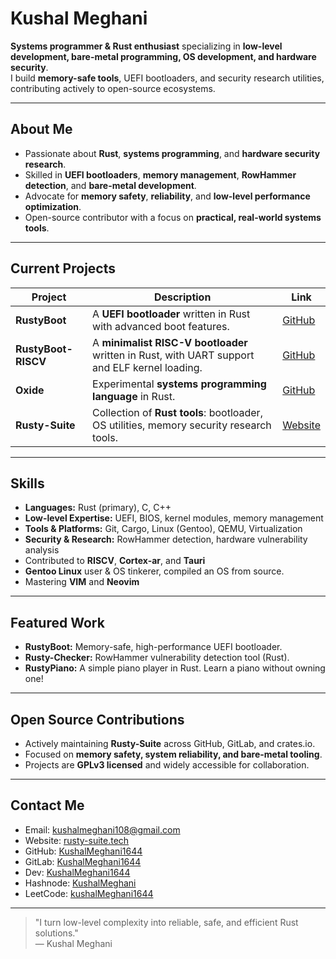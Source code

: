 # Kushal Meghani

**Systems programmer & Rust enthusiast** specializing in **low-level development, bare-metal programming, OS development, and hardware security**.  
I build **memory-safe tools**, UEFI bootloaders, and security research utilities, contributing actively to open-source ecosystems.

---

## About Me
- Passionate about **Rust**, **systems programming**, and **hardware security research**.  
- Skilled in **UEFI bootloaders**, **memory management**, **RowHammer detection**, and **bare-metal development**.  
- Advocate for **memory safety**, **reliability**, and **low-level performance optimization**.  
- Open-source contributor with a focus on **practical, real-world systems tools**.

---

## Current Projects

| Project | Description | Link |
|---------|-------------|------|
| **RustyBoot** | A **UEFI bootloader** written in Rust with advanced boot features. | [GitHub](https://github.com/KushalMeghani1644/RustyBoot) |
| **RustyBoot-RISCV** | A **minimalist RISC-V bootloader** written in Rust, with UART support and ELF kernel loading. | [GitHub](https://github.com/KushalMeghani1644/RustyBoot-RISCV) |
| **Oxide** | Experimental **systems programming language** in Rust. | [GitHub](https://github.com/KushalMeghani1644/Oxide) |
| **Rusty-Suite** | Collection of **Rust tools**: bootloader, OS utilities, memory security research tools. | [Website](https://rusty-suite.tech) |

---

## Skills
- **Languages:** Rust (primary), C, C++  
- **Low-level Expertise:** UEFI, BIOS, kernel modules, memory management  
- **Tools & Platforms:** Git, Cargo, Linux (Gentoo), QEMU, Virtualization  
- **Security & Research:** RowHammer detection, hardware vulnerability analysis
- Contributed to **RISCV**, **Cortex-ar**, and **Tauri**
- **Gentoo Linux** user & OS tinkerer, compiled an OS from source.
- Mastering **VIM** and **Neovim**

---

## Featured Work
- **RustyBoot:** Memory-safe, high-performance UEFI bootloader.  
- **Rusty-Checker:** RowHammer vulnerability detection tool (Rust).  
- **RustyPiano:** A simple piano player in Rust. Learn a piano without owning one!

---

## Open Source Contributions
- Actively maintaining **Rusty-Suite** across GitHub, GitLab, and crates.io.  
- Focused on **memory safety, system reliability, and bare-metal tooling**.  
- Projects are **GPLv3 licensed** and widely accessible for collaboration.

---

## Contact Me
- Email: [kushalmeghani108@gmail.com](mailto:kushalmeghani108@gmail.com)  
- Website: [rusty-suite.tech](https://rusty-suite.tech)  
- GitHub: [KushalMeghani1644](https://github.com/KushalMeghani1644)  
- GitLab: [KushalMeghani1644](https://gitlab.com/KushalMeghani1644)
- Dev: [KushalMeghani1644](https://dev.to/kushalmeghani1644)
- Hashnode: [KushalMeghani](https://hashnode.com/@kushalmeghani)
- LeetCode: [kushalMeghani1644](https://leetcode.com/u/KushalMeghani1644/)

---

> "I turn low-level complexity into reliable, safe, and efficient Rust solutions."  
> — Kushal Meghani
